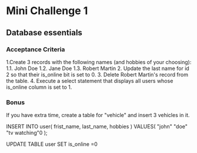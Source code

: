 # Mini Challenge 1

## Database essentials

### Acceptance Criteria

1.Create 3 records with the following names (and hobbies of your choosing):
1.1. John Doe
1.2. Jane Doe
1.3. Robert Martin
2. Update the last name for id 2 so that their is_online bit is set to 0.
3. Delete Robert Martin's record from the table.
4. Execute a select statement that displays all users whose is_online column is set to 1.


### Bonus
If you have extra time, create a table for "vehicle" and insert 3 vehicles in it.

INSERT INTO user(
    frist_name,
    last_name,
    hobbies
)   VALUES(
    "john"
    "doe"
    "tv watching"0
);

UPDATE TABLE user SET
    is_online =0
    